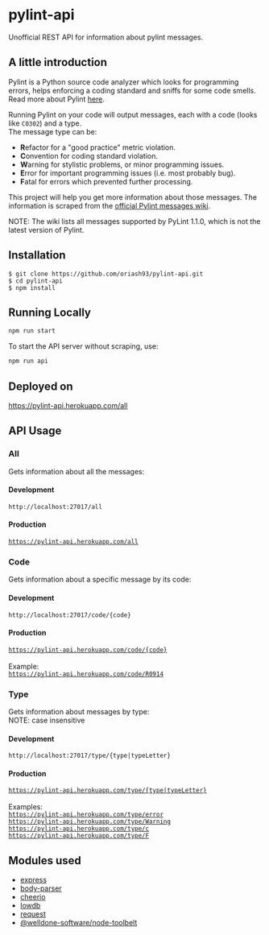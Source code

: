 # pylint-api
Unofficial REST API for information about pylint messages.

## A little introduction

Pylint is a Python source code analyzer which looks for programming errors, helps enforcing a coding standard and sniffs for some code smells.
Read more about Pylint [here](https://github.com/PyCQA/pylint).

Running Pylint on your code will output messages, each with a code (looks like <code>C0302</code>) and a type.
<br>The message type can be:
<br>

* **R**efactor for a "good practice" metric violation.
* **C**onvention for coding standard violation.
* **W**arning for stylistic problems, or minor programming issues.
* **E**rror for important programming issues (i.e. most probably bug).
* **F**atal for errors which prevented further processing.

This project will help you get more information about those messages.
The information is scraped from the [official Pylint messages wiki](http://pylint-messages.wikidot.com).

NOTE: The wiki lists all messages supported by PyLint 1.1.0, which is not the latest version of Pylint.

## Installation
```
$ git clone https://github.com/oriash93/pylint-api.git
$ cd pylint-api
$ npm install
```

## Running Locally
```sh
npm run start
```

To start the API server without scraping, use:
```sh
npm run api
```

## Deployed on
https://pylint-api.herokuapp.com/all

## API Usage
### All
Gets information about all the messages:
#### Development
<code>http://localhost:27017/all</code>
#### Production
<code>https://pylint-api.herokuapp.com/all</code>

### Code
Gets information about a specific message by its code:
#### Development
<code>http://localhost:27017/code/{code}</code>
#### Production
<code>https://pylint-api.herokuapp.com/code/{code}</code>
<br>
<br>Example:
<br><code>https://pylint-api.herokuapp.com/code/R0914</code>

### Type
Gets information about messages by type:
<br>NOTE: case insensitive
#### Development
<code>http://localhost:27017/type/{type|typeLetter}</code>
#### Production
<code>https://pylint-api.herokuapp.com/type/{type|typeLetter}</code>
<br>
<br>Examples:
<br><code>https://pylint-api.herokuapp.com/type/error</code>
<br><code>https://pylint-api.herokuapp.com/type/Warning</code>
<br><code>https://pylint-api.herokuapp.com/type/c</code>
<br><code>https://pylint-api.herokuapp.com/type/F</code>

## Modules used
* [express](https://www.npmjs.com/package/express)
* [body-parser](https://www.npmjs.com/package/body-parser)
* [cheerio](https://www.npmjs.com/package/cheerio)
* [lowdb](https://www.npmjs.com/package/lowdb)
* [request](https://www.npmjs.com/package/request)
* [@welldone-software/node-toolbelt](https://www.npmjs.com/package/@welldone-software/node-toolbelt)
